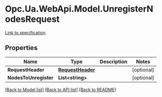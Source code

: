 # Opc.Ua.WebApi.Model.UnregisterNodesRequest
[Link to specification](https://reference.opcfoundation.org/v105/Core/docs/Part4/5.9.6/#5.9.6.2).

## Properties

Name | Type | Description | Notes
------------ | ------------- | ------------- | -------------
**RequestHeader** | [**RequestHeader**](RequestHeader.md) |  | [optional] 
**NodesToUnregister** | **List&lt;string&gt;** |  | [optional] 

[[Back to Model list]](../README.md#documentation-for-models) [[Back to API list]](../README.md#documentation-for-api-endpoints) [[Back to README]](../README.md)

